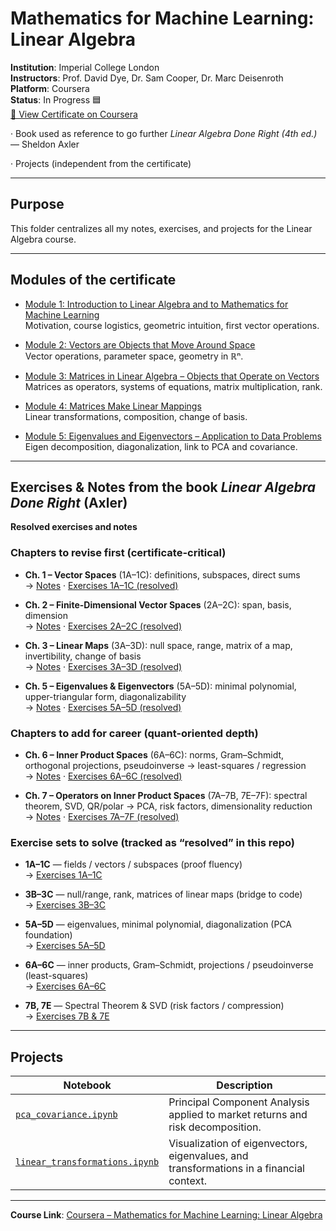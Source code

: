 # Mathematics for Machine Learning: Linear Algebra
**Institution**: Imperial College London  
**Instructors**: Prof. David Dye, Dr. Sam Cooper, Dr. Marc Deisenroth  
**Platform**: Coursera  
**Status**: In Progress 🟦  
[📄 View Certificate on Coursera](https://www.coursera.org/learn/linear-algebra-machine-learning)



· Book used as reference to go further *Linear Algebra Done Right (4th ed.)* — Sheldon Axler 

· Projects (independent from the certificate)

---

## Purpose
This folder centralizes all my notes, exercises, and projects for the Linear Algebra course.

---

## Modules of the certificate
- [Module 1: Introduction to Linear Algebra and to Mathematics for Machine Learning](modules/module_1/README.md)  
  Motivation, course logistics, geometric intuition, first vector operations.

- [Module 2: Vectors are Objects that Move Around Space](modules/module_2/README.md)  
  Vector operations, parameter space, geometry in ℝⁿ.

- [Module 3: Matrices in Linear Algebra – Objects that Operate on Vectors](modules/module_3/README.md)  
  Matrices as operators, systems of equations, matrix multiplication, rank.

- [Module 4: Matrices Make Linear Mappings](modules/module_4/README.md)  
  Linear transformations, composition, change of basis.

- [Module 5: Eigenvalues and Eigenvectors – Application to Data Problems](modules/module_5/README.md)  
  Eigen decomposition, diagonalization, link to PCA and covariance.

---

## Exercises & Notes from the book *Linear Algebra Done Right* (Axler)
**Resolved exercises and notes**

### Chapters to revise first (certificate-critical)
- **Ch. 1 – Vector Spaces** (1A–1C): definitions, subspaces, direct sums  
  → [Notes](./book_axler/ch01_vector_spaces/README.md) · [Exercises 1A–1C (resolved)](./book_axler/ch01_vector_spaces/exercises_1A_1C.md)

- **Ch. 2 – Finite-Dimensional Vector Spaces** (2A–2C): span, basis, dimension  
  → [Notes](./book_axler/ch02_finite_dimensional/README.md) · [Exercises 2A–2C (resolved)](./book_axler/ch02_finite_dimensional/exercises_2A_2C.md)

- **Ch. 3 – Linear Maps** (3A–3D): null space, range, matrix of a map, invertibility, change of basis  
  → [Notes](./book_axler/ch03_linear_maps/README.md) · [Exercises 3A–3D (resolved)](./book_axler/ch03_linear_maps/exercises_3A_3D.md)

- **Ch. 5 – Eigenvalues & Eigenvectors** (5A–5D): minimal polynomial, upper-triangular form, diagonalizability  
  → [Notes](./book_axler/ch05_eigenvalues/README.md) · [Exercises 5A–5D (resolved)](./book_axler/ch05_eigenvalues/exercises_5A_5D.md)

### Chapters to add for career (quant-oriented depth)
- **Ch. 6 – Inner Product Spaces** (6A–6C): norms, Gram–Schmidt, orthogonal projections, pseudoinverse → least-squares / regression  
  → [Notes](./book_axler/ch06_inner_product/README.md) · [Exercises 6A–6C (resolved)](./book_axler/ch06_inner_product/exercises_6A_6C.md)

- **Ch. 7 – Operators on Inner Product Spaces** (7A–7B, 7E–7F): spectral theorem, SVD, QR/polar → PCA, risk factors, dimensionality reduction  
  → [Notes](./book_axler/ch07_operators/README.md) · [Exercises 7A–7F (resolved)](./book_axler/ch07_operators/exercises_7A_7F.md)

### Exercise sets to solve (tracked as “resolved” in this repo)
- **1A–1C** — fields / vectors / subspaces (proof fluency)  
  → [Exercises 1A–1C](./book_axler/ch01_vector_spaces/exercises_1A_1C.md)

- **3B–3C** — null/range, rank, matrices of linear maps (bridge to code)  
  → [Exercises 3B–3C](./book_axler/ch03_linear_maps/exercises_3B_3C.md)

- **5A–5D** — eigenvalues, minimal polynomial, diagonalization (PCA foundation)  
  → [Exercises 5A–5D](./book_axler/ch05_eigenvalues/exercises_5A_5D.md)

- **6A–6C** — inner products, Gram–Schmidt, projections / pseudoinverse (least-squares)  
  → [Exercises 6A–6C](./book_axler/ch06_inner_product/exercises_6A_6C.md)

- **7B, 7E** — Spectral Theorem & SVD (risk factors / compression)  
  → [Exercises 7B & 7E](./book_axler/ch07_operators/exercises_7B_7E.md)

---

## Projects
| Notebook | Description |
|-----------|-------------|
| [`pca_covariance.ipynb`](projects/pca_covariance.ipynb) | Principal Component Analysis applied to market returns and risk decomposition. |
| [`linear_transformations.ipynb`](projects/linear_transformations.ipynb) | Visualization of eigenvectors, eigenvalues, and transformations in a financial context. |

---

**Course Link**: [Coursera – Mathematics for Machine Learning: Linear Algebra](https://www.coursera.org/learn/linear-algebra-machine-learning)
